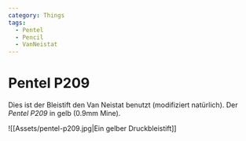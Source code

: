 ```yaml
---
category: Things
tags:
  - Pentel
  - Pencil
  - VanNeistat
---
```


# Pentel P209

Dies ist der Bleistift den Van Neistat benutzt (modifiziert natürlich).
Der *Pentel P209* in gelb (0.9mm Mine).

![[Assets/pentel-p209.jpg|Ein gelber Druckbleistift]]
